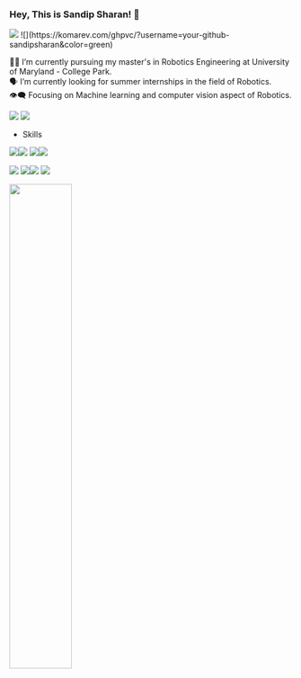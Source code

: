 ### Hey, This is Sandip Sharan! 👋

<p align="topright"> 
  <img src="https://hits.seeyoufarm.com/api/count/incr/badge.svg?url=https%3A%2F%2Fgithub.com%2F{username}1212%2Fhit-counter" />
  ![](https://komarev.com/ghpvc/?username=your-github-sandipsharan&color=green)

</p>


:man_student: I’m currently pursuing my master's in Robotics Engineering at University of Maryland - College Park.</br>
:speaking_head: I’m currently looking for summer internships in the field of Robotics.</br>
:eye_speech_bubble: Focusing on Machine learning and computer vision aspect of Robotics. </br>

<a href="https://www.linkedin.com/in/sandip26/"><img src="https://img.shields.io/badge/LinkedIn-0077B5?style=for-the-badge&logo=linkedin&logoColor=dark"></a>
<a href="mailto:sandipsharanskumar@gmail.com"><img src="https://img.shields.io/badge/Gmail-D14836?style=for-the-badge&logo=gmail&logoColor=white"></a>

* Skills

<img src="https://img.shields.io/badge/Python-3776AB?style=for-the-badge&logo=python&logoColor=white"><img src="https://img.shields.io/badge/C%2B%2B-00599C?style=for-the-badge&logo=c%2B%2B&logoColor=white"> <img src="https://img.shields.io/badge/OpenCV-27338e?style=for-the-badge&logo=OpenCV&logoColor=white"><img src="https://img.shields.io/badge/ROS-22314E?style=for-the-badge&logo=ROS&logoColor=white">

<img src="https://img.shields.io/badge/PyTorch-EE4C2C?style=for-the-badge&logo=PyTorch&logoColor=white"> <img src="https://img.shields.io/badge/Numpy-777BB4?style=for-the-badge&logo=numpy&logoColor=white"><img src="https://img.shields.io/badge/scikit_learn-F7931E?style=for-the-badge&logo=scikit-learn&logoColor=white"> <img src="https://img.shields.io/badge/Pandas-2C2D72?style=for-the-badge&logo=pandas&logoColor=white"> 

<img align="left" width=47% src="https://github-readme-stats.vercel.app/api?username=sandipsharan&theme=dark"/>
